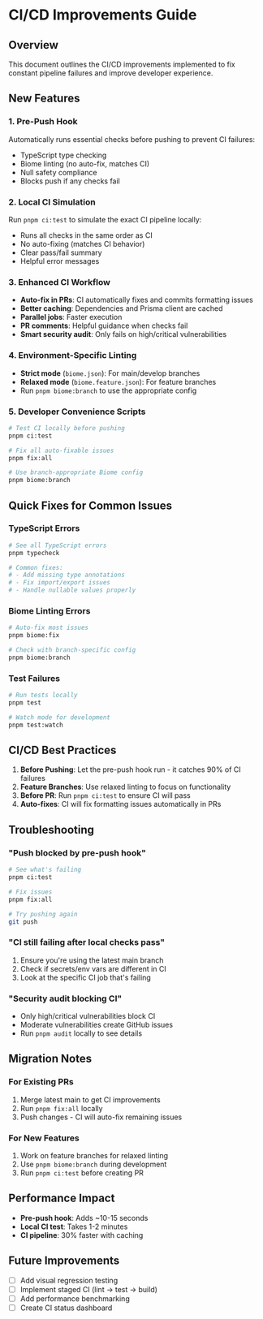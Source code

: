 # CI/CD Improvements Guide

## Overview

This document outlines the CI/CD improvements implemented to fix constant pipeline failures and improve developer experience.

## New Features

### 1. Pre-Push Hook
Automatically runs essential checks before pushing to prevent CI failures:
- TypeScript type checking
- Biome linting (no auto-fix, matches CI)
- Null safety compliance
- Blocks push if any checks fail

### 2. Local CI Simulation
Run `pnpm ci:test` to simulate the exact CI pipeline locally:
- Runs all checks in the same order as CI
- No auto-fixing (matches CI behavior)
- Clear pass/fail summary
- Helpful error messages

### 3. Enhanced CI Workflow
- **Auto-fix in PRs**: CI automatically fixes and commits formatting issues
- **Better caching**: Dependencies and Prisma client are cached
- **Parallel jobs**: Faster execution
- **PR comments**: Helpful guidance when checks fail
- **Smart security audit**: Only fails on high/critical vulnerabilities

### 4. Environment-Specific Linting
- **Strict mode** (`biome.json`): For main/develop branches
- **Relaxed mode** (`biome.feature.json`): For feature branches
- Run `pnpm biome:branch` to use the appropriate config

### 5. Developer Convenience Scripts
```bash
# Test CI locally before pushing
pnpm ci:test

# Fix all auto-fixable issues
pnpm fix:all

# Use branch-appropriate Biome config
pnpm biome:branch
```

## Quick Fixes for Common Issues

### TypeScript Errors
```bash
# See all TypeScript errors
pnpm typecheck

# Common fixes:
# - Add missing type annotations
# - Fix import/export issues
# - Handle nullable values properly
```

### Biome Linting Errors
```bash
# Auto-fix most issues
pnpm biome:fix

# Check with branch-specific config
pnpm biome:branch
```

### Test Failures
```bash
# Run tests locally
pnpm test

# Watch mode for development
pnpm test:watch
```

## CI/CD Best Practices

1. **Before Pushing**: Let the pre-push hook run - it catches 90% of CI failures
2. **Feature Branches**: Use relaxed linting to focus on functionality
3. **Before PR**: Run `pnpm ci:test` to ensure CI will pass
4. **Auto-fixes**: CI will fix formatting issues automatically in PRs

## Troubleshooting

### "Push blocked by pre-push hook"
```bash
# See what's failing
pnpm ci:test

# Fix issues
pnpm fix:all

# Try pushing again
git push
```

### "CI still failing after local checks pass"
1. Ensure you're using the latest main branch
2. Check if secrets/env vars are different in CI
3. Look at the specific CI job that's failing

### "Security audit blocking CI"
- Only high/critical vulnerabilities block CI
- Moderate vulnerabilities create GitHub issues
- Run `pnpm audit` locally to see details

## Migration Notes

### For Existing PRs
1. Merge latest main to get CI improvements
2. Run `pnpm fix:all` locally
3. Push changes - CI will auto-fix remaining issues

### For New Features
1. Work on feature branches for relaxed linting
2. Use `pnpm biome:branch` during development
3. Run `pnpm ci:test` before creating PR

## Performance Impact

- **Pre-push hook**: Adds ~10-15 seconds
- **Local CI test**: Takes 1-2 minutes
- **CI pipeline**: 30% faster with caching

## Future Improvements

- [ ] Add visual regression testing
- [ ] Implement staged CI (lint → test → build)
- [ ] Add performance benchmarking
- [ ] Create CI status dashboard